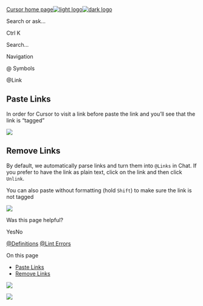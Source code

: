 [Cursor home page![light logo](https://mintlify.s3.us-west-1.amazonaws.com/cursor/images/logo/app-logo.svg)![dark logo](https://mintlify.s3.us-west-1.amazonaws.com/cursor/images/logo/app-logo.svg)](https://docs.cursor.com/)

Search or ask...

Ctrl K

Search...

Navigation

@ Symbols

@Link

## [​](https://docs.cursor.com/context/@-symbols/@-link\#paste-links)  Paste Links

In order for Cursor to visit a link before paste the link and you’ll see that the link is “tagged”

![](https://mintlify.s3.us-west-1.amazonaws.com/cursor/images/context/@link.png)

## [​](https://docs.cursor.com/context/@-symbols/@-link\#remove-links)  Remove Links

By default, we automatically parse links and turn them into `@Links` in Chat.
If you prefer to have the link as plain text, click on the link and then click `Unlink`.

You can also paste without formatting (hold `Shift`) to make sure the link is not tagged

![](https://mintlify.s3.us-west-1.amazonaws.com/cursor/images/context/@link-unlink.png)

Was this page helpful?

YesNo

[@Definitions](https://docs.cursor.com/context/@-symbols/@-definitions) [@Lint Errors](https://docs.cursor.com/context/@-symbols/@-lint-errors)

On this page

- [Paste Links](https://docs.cursor.com/context/@-symbols/@-link#paste-links)
- [Remove Links](https://docs.cursor.com/context/@-symbols/@-link#remove-links)

![](https://docs.cursor.com/context/@-symbols/@-link)

![](https://docs.cursor.com/context/@-symbols/@-link)